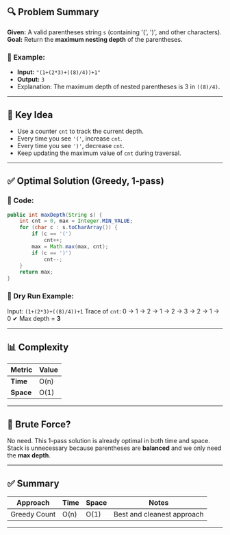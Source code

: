 ## 🔍 Problem Summary

**Given:** A valid parentheses string `s` (containing '(', ')', and other characters).
**Goal:** Return the **maximum nesting depth** of the parentheses.

### 🔸 Example:

* **Input:** `"(1+(2*3)+((8)/4))+1"`
* **Output:** `3`
* Explanation: The maximum depth of nested parentheses is 3 in `((8)/4)`.

---

## 🧠 Key Idea

* Use a counter `cnt` to track the current depth.
* Every time you see `'('`, increase `cnt`.
* Every time you see `')'`, decrease `cnt`.
* Keep updating the maximum value of `cnt` during traversal.

---

## ✅ Optimal Solution (Greedy, 1-pass)

### 🔧 Code:

```java
public int maxDepth(String s) {
    int cnt = 0, max = Integer.MIN_VALUE;
    for (char c : s.toCharArray()) {
        if (c == '(')
            cnt++;
        max = Math.max(max, cnt);
        if (c == ')')
            cnt--;
    }
    return max;
}
```

### 🧠 Dry Run Example:

Input: `(1+(2*3)+((8)/4))+1`
Trace of `cnt`: 0 → 1 → 2 → 1 → 2 → 3 → 2 → 1 → 0
✔ Max depth = **3**

---

## 📊 Complexity

| Metric    | Value |
| --------- | ----- |
| **Time**  | O(n)  |
| **Space** | O(1)  |

---

## 🚫 Brute Force?

No need. This 1-pass solution is already optimal in both time and space. Stack is unnecessary because parentheses are **balanced** and we only need the **max depth**.

---

## ✅ Summary

| Approach     | Time | Space | Notes                      |
| ------------ | ---- | ----- | -------------------------- |
| Greedy Count | O(n) | O(1)  | Best and cleanest approach |

---
